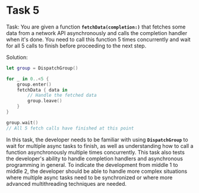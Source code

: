 # Task 5

Task: You are given a function **`fetchData(completion:)`** that fetches some
data from a network API asynchronously and calls the completion handler when
it's done. You need to call this function 5 times concurrently and wait for all
5 calls to finish before proceeding to the next step.

Solution:

```swift
let group = DispatchGroup()

for _ in 0..<5 {
    group.enter()
    fetchData { data in
        // Handle the fetched data
        group.leave()
    }
}

group.wait()
// All 5 fetch calls have finished at this point
```

In this task, the developer needs to be familiar with using **`DispatchGroup`**
to wait for multiple async tasks to finish, as well as understanding how to call
a function asynchronously multiple times concurrently. This task also tests the
developer's ability to handle completion handlers and asynchronous programming
in general. To indicate the development from middle 1 to middle 2, the developer
should be able to handle more complex situations where multiple async tasks need
to be synchronized or where more advanced multithreading techniques are needed.
